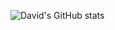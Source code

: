 ![David's GitHub stats](https://github-readme-stats.vercel.app/api?username=davidwilliford99&show_icons=true&theme=onedark)

<!-- GitHub readme stats comes with several built-in themes (e.g. dark, radical, merko, gruvbox, tokyonight, onedark, cobalt, synthwave, highcontrast, dracula). -->

